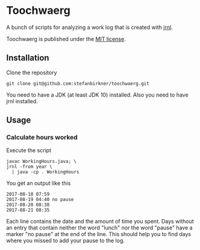 # Toochwaerg

A bunch of scripts for analyzing a work log that is created with
[jrnl](http://jrnl.sh/).

Toochwaerg is published under the
[MIT license](http://opensource.org/licenses/MIT).

## Installation

Clone the repository

    git clone git@github.com:stefanbirkner/toochwaerg.git

You need to have a JDK (at least JDK 10) installed. Also you need to have jrnl
installed.

## Usage

### Calculate hours worked

Execute the script

    javac WorkingHours.java; \
    jrnl -from year \
      | java -cp . WorkingHours

You get an output like this

    2017-08-18 07:59 
    2017-08-19 04:40 no pause
    2017-08-20 08:38 
    2017-08-21 08:35

Each line contains the date and the amount of time you spent. Days without an
entry that contain neither the word "lunch" nor the word "pause" have a marker
"no pause" at the end of the line. This should help you to find days where you
missed to add your pause to the log.
